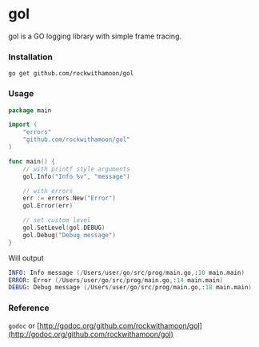 # gol

gol is a GO logging library with simple frame tracing.

### Installation

`go get github.com/rockwithamoon/gol`

### Usage

```go
package main

import (
    "errors"
    "github.com/rockwithamoon/gol"
)

func main() {
    // with printf style arguments
    gol.Info("Info %v", "message")

    // with errors
    err := errors.New("Error")
    gol.Error(err)

    // set custom level
    gol.SetLevel(gol.DEBUG)
    gol.Debug("Debug message")
}
```

Will output

```s
INFO: Info message (/Users/user/go/src/prog/main.go,:10 main.main)
ERROR: Error (/Users/user/go/src/prog/main.go,:14 main.main)
DEBUG: Debug message (/Users/user/go/src/prog/main.go,:18 main.main)
```

### Reference

`godoc` or [http://godoc.org/github.com/rockwithamoon/gol](http://godoc.org/github.com/rockwithamoon/gol)
